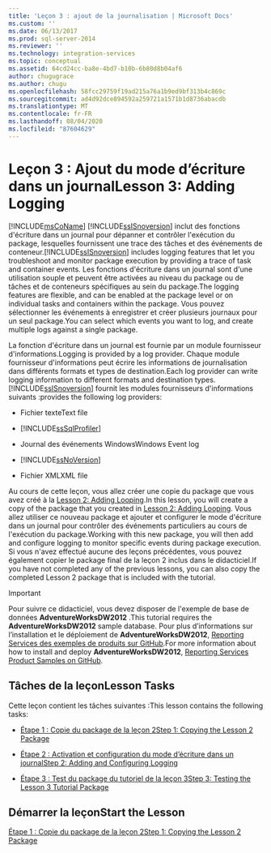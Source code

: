 ```yaml
---
title: 'Leçon 3 : ajout de la journalisation | Microsoft Docs'
ms.custom: ''
ms.date: 06/13/2017
ms.prod: sql-server-2014
ms.reviewer: ''
ms.technology: integration-services
ms.topic: conceptual
ms.assetid: 64cd24cc-ba8e-4bd7-b10b-6b80d8b04af6
author: chugugrace
ms.author: chugu
ms.openlocfilehash: 58fcc29759f19ad215a76a1b9ed9bf313b4c869c
ms.sourcegitcommit: ad4d92dce894592a259721a1571b1d8736abacdb
ms.translationtype: MT
ms.contentlocale: fr-FR
ms.lasthandoff: 08/04/2020
ms.locfileid: "87604629"
---
```

# <a name="lesson-3-adding-logging"></a><span data-ttu-id="75070-102">Leçon 3 : Ajout du mode d’écriture dans un journal</span><span class="sxs-lookup"><span data-stu-id="75070-102">Lesson 3: Adding Logging</span></span>
  [!INCLUDE[msCoName](../includes/msconame-md.md)] <span data-ttu-id="75070-103">[!INCLUDE[ssISnoversion](../includes/ssisnoversion-md.md)] inclut des fonctions d'écriture dans un journal pour dépanner et contrôler l'exécution du package, lesquelles fournissent une trace des tâches et des événements de conteneur.</span><span class="sxs-lookup"><span data-stu-id="75070-103">[!INCLUDE[ssISnoversion](../includes/ssisnoversion-md.md)] includes logging features that let you troubleshoot and monitor package execution by providing a trace of task and container events.</span></span> <span data-ttu-id="75070-104">Les fonctions d'écriture dans un journal sont d'une utilisation souple et peuvent être activées au niveau du package ou de tâches et de conteneurs spécifiques au sein du package.</span><span class="sxs-lookup"><span data-stu-id="75070-104">The logging features are flexible, and can be enabled at the package level or on individual tasks and containers within the package.</span></span> <span data-ttu-id="75070-105">Vous pouvez sélectionner les événements à enregistrer et créer plusieurs journaux pour un seul package.</span><span class="sxs-lookup"><span data-stu-id="75070-105">You can select which events you want to log, and create multiple logs against a single package.</span></span>  
  
 <span data-ttu-id="75070-106">La fonction d'écriture dans un journal est fournie par un module fournisseur d'informations.</span><span class="sxs-lookup"><span data-stu-id="75070-106">Logging is provided by a log provider.</span></span> <span data-ttu-id="75070-107">Chaque module fournisseur d'informations peut écrire les informations de journalisation dans différents formats et types de destination.</span><span class="sxs-lookup"><span data-stu-id="75070-107">Each log provider can write logging information to different formats and destination types.</span></span> [!INCLUDE[ssISnoversion](../includes/ssisnoversion-md.md)] <span data-ttu-id="75070-108">fournit les modules fournisseurs d'informations suivants :</span><span class="sxs-lookup"><span data-stu-id="75070-108">provides the following log providers:</span></span>  
  
-   <span data-ttu-id="75070-109">Fichier texte</span><span class="sxs-lookup"><span data-stu-id="75070-109">Text file</span></span>  
  
-   [!INCLUDE[ssSqlProfiler](../includes/sssqlprofiler-md.md)]  
  
-   <span data-ttu-id="75070-110">Journal des événements Windows</span><span class="sxs-lookup"><span data-stu-id="75070-110">Windows Event log</span></span>  
  
-   [!INCLUDE[ssNoVersion](../includes/ssnoversion-md.md)]  
  
-   <span data-ttu-id="75070-111">Fichier XML</span><span class="sxs-lookup"><span data-stu-id="75070-111">XML file</span></span>  
  
 <span data-ttu-id="75070-112">Au cours de cette leçon, vous allez créer une copie du package que vous avez créé à la [Lesson 2: Adding Looping](lesson-2-adding-looping-with-ssis.md).</span><span class="sxs-lookup"><span data-stu-id="75070-112">In this lesson, you will create a copy of the package that you created in [Lesson 2: Adding Looping](lesson-2-adding-looping-with-ssis.md).</span></span> <span data-ttu-id="75070-113">Vous allez utiliser ce nouveau package et ajouter et configurer le mode d'écriture dans un journal pour contrôler des événements particuliers au cours de l'exécution du package.</span><span class="sxs-lookup"><span data-stu-id="75070-113">Working with this new package, you will then add and configure logging to monitor specific events during package execution.</span></span> <span data-ttu-id="75070-114">Si vous n'avez effectué aucune des leçons précédentes, vous pouvez également copier le package final de la leçon 2 inclus dans le didacticiel.</span><span class="sxs-lookup"><span data-stu-id="75070-114">If you have not completed any of the previous lessons, you can also copy the completed Lesson 2 package that is included with the tutorial.</span></span>  
  
> [!IMPORTANT]  
>  <span data-ttu-id="75070-115">Pour suivre ce didacticiel, vous devez disposer de l'exemple de base de données **AdventureWorksDW2012** .</span><span class="sxs-lookup"><span data-stu-id="75070-115">This tutorial requires the **AdventureWorksDW2012** sample database.</span></span> <span data-ttu-id="75070-116">Pour plus d’informations sur l’installation et le déploiement de **AdventureWorksDW2012**, [Reporting Services des exemples de produits sur GitHub](https://github.com/Microsoft/sql-server-samples/releases/tag/adventureworks).</span><span class="sxs-lookup"><span data-stu-id="75070-116">For more information about how to install and deploy **AdventureWorksDW2012**, [Reporting Services Product Samples on GitHub](https://github.com/Microsoft/sql-server-samples/releases/tag/adventureworks).</span></span>  
  
## <a name="lesson-tasks"></a><span data-ttu-id="75070-117">Tâches de la leçon</span><span class="sxs-lookup"><span data-stu-id="75070-117">Lesson Tasks</span></span>  
 <span data-ttu-id="75070-118">Cette leçon contient les tâches suivantes :</span><span class="sxs-lookup"><span data-stu-id="75070-118">This lesson contains the following tasks:</span></span>  
  
-   [<span data-ttu-id="75070-119">Étape 1 : Copie du package de la leçon 2</span><span class="sxs-lookup"><span data-stu-id="75070-119">Step 1: Copying the Lesson 2 Package</span></span>](lesson-3-1-copying-the-lesson-2-package.md)  
  
-   [<span data-ttu-id="75070-120">Étape 2 : Activation et configuration du mode d’écriture dans un journal</span><span class="sxs-lookup"><span data-stu-id="75070-120">Step 2: Adding and Configuring Logging</span></span>](lesson-3-2-adding-and-configuring-logging.md)  
  
-   [<span data-ttu-id="75070-121">Étape 3 : Test du package du tutoriel de la leçon 3</span><span class="sxs-lookup"><span data-stu-id="75070-121">Step 3: Testing the Lesson 3 Tutorial Package</span></span>](../integration-services/lesson-3-3-testing-the-lesson-3-tutorial-package.md)  
  
## <a name="start-the-lesson"></a><span data-ttu-id="75070-122">Démarrer la leçon</span><span class="sxs-lookup"><span data-stu-id="75070-122">Start the Lesson</span></span>  
 [<span data-ttu-id="75070-123">Étape 1 : Copie du package de la leçon 2</span><span class="sxs-lookup"><span data-stu-id="75070-123">Step 1: Copying the Lesson 2 Package</span></span>](lesson-3-1-copying-the-lesson-2-package.md)  
  
  
